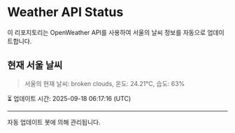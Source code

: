 
# Weather API Status

이 리포지토리는 OpenWeather API를 사용하여 서울의 날씨 정보를 자동으로 업데이트합니다.

## 현재 서울 날씨
> 서울의 현재 날씨: broken clouds, 온도: 24.21°C, 습도: 63%

⏳ 업데이트 시간: 2025-09-18 06:17:16 (UTC)

---
자동 업데이트 봇에 의해 관리됩니다.
